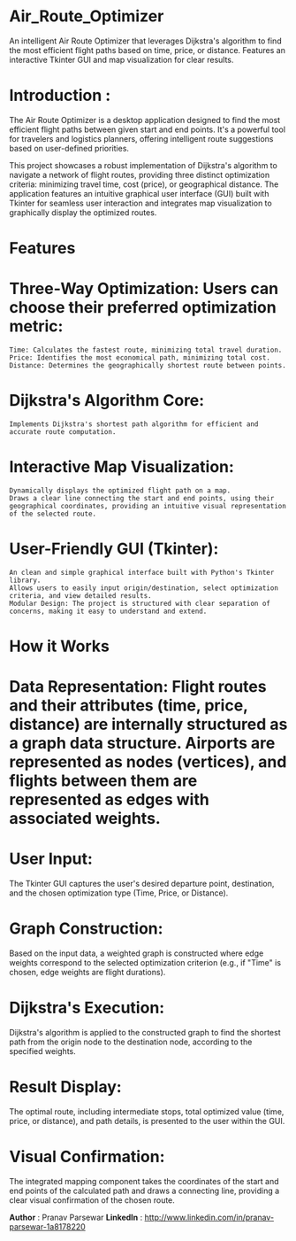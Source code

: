 # Air_Route_Optimizer
An intelligent Air Route Optimizer that leverages Dijkstra's algorithm to find the most efficient flight paths based on time, price, or distance. Features an interactive Tkinter GUI and map visualization for clear results.

# Introduction :
The Air Route Optimizer is a desktop application designed to find the most efficient flight paths between given start and end points. It's a powerful tool for travelers and logistics planners, offering intelligent route suggestions based on user-defined priorities.

This project showcases a robust implementation of Dijkstra's algorithm to navigate a network of flight routes, providing three distinct optimization criteria: minimizing travel time, cost (price), or geographical distance. The application features an intuitive graphical user interface (GUI) built with Tkinter for seamless user interaction and integrates map visualization to graphically display the optimized routes.

# Features
# Three-Way Optimization: Users can choose their preferred optimization metric:
    Time: Calculates the fastest route, minimizing total travel duration.
    Price: Identifies the most economical path, minimizing total cost.
    Distance: Determines the geographically shortest route between points.
# Dijkstra's Algorithm Core:
    Implements Dijkstra's shortest path algorithm for efficient and accurate route computation.
# Interactive Map Visualization:
    Dynamically displays the optimized flight path on a map.
    Draws a clear line connecting the start and end points, using their geographical coordinates, providing an intuitive visual representation of the selected route.
# User-Friendly GUI (Tkinter):
    An clean and simple graphical interface built with Python's Tkinter library.
    Allows users to easily input origin/destination, select optimization criteria, and view detailed results.
    Modular Design: The project is structured with clear separation of concerns, making it easy to understand and extend.

# How it Works
# Data Representation: Flight routes and their attributes (time, price, distance) are internally structured as a graph data structure. Airports are represented as nodes (vertices), and flights between them are represented as edges with associated weights.

# User Input:
The Tkinter GUI captures the user's desired departure point, destination, and the chosen optimization type (Time, Price, or Distance).

# Graph Construction:
Based on the input data, a weighted graph is constructed where edge weights correspond to the selected optimization criterion (e.g., if "Time" is chosen, edge weights are flight durations).

# Dijkstra's Execution:
Dijkstra's algorithm is applied to the constructed graph to find the shortest path from the origin node to the destination node, according to the specified weights.

# Result Display: 
The optimal route, including intermediate stops, total optimized value (time, price, or distance), and path details, is presented to the user within the GUI.

# Visual Confirmation: 
The integrated mapping component takes the coordinates of the start and end points of the calculated path and draws a connecting line, providing a clear visual confirmation of the chosen route.

**Author** : Pranav Parsewar
**LinkedIn** : http://www.linkedin.com/in/pranav-parsewar-1a8178220 
